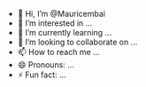 - 👋 Hi, I’m @Mauricembai
- 👀 I’m interested in ...
- 🌱 I’m currently learning ...
- 💞️ I’m looking to collaborate on ...
- 📫 How to reach me ...
- 😄 Pronouns: ...
- ⚡ Fun fact: ...

<!---
Mauricembai/Mauricembai is a ✨ special ✨ repository because its `README.md` (this file) appears on your GitHub profile.
You can click the Preview link to take a look at your changes.
--->
